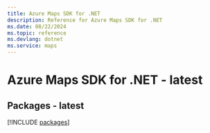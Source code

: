 ```yaml
---
title: Azure Maps SDK for .NET
description: Reference for Azure Maps SDK for .NET
ms.date: 08/22/2024
ms.topic: reference
ms.devlang: dotnet
ms.service: maps
---
```

# Azure Maps SDK for .NET - latest
## Packages - latest
[!INCLUDE [packages](maps-index.md)]